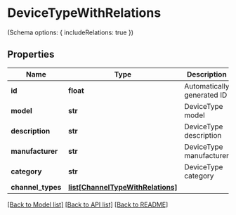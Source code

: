 # DeviceTypeWithRelations

(Schema options: { includeRelations: true })
## Properties
Name | Type | Description | Notes
------------ | ------------- | ------------- | -------------
**id** | **float** | Automatically generated ID | [optional] 
**model** | **str** | DeviceType model | 
**description** | **str** | DeviceType description | [optional] 
**manufacturer** | **str** | DeviceType manufacturer | 
**category** | **str** | DeviceType category | [optional] 
**channel_types** | [**list[ChannelTypeWithRelations]**](ChannelTypeWithRelations.md) |  | [optional] 

[[Back to Model list]](../README.md#documentation-for-models) [[Back to API list]](../README.md#documentation-for-api-endpoints) [[Back to README]](../README.md)


